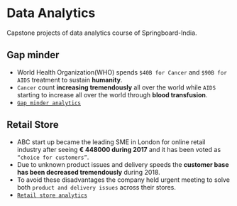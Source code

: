 # Data Analytics 
Capstone projects of data analytics course of Springboard-India.

## Gap minder
- World Health Organization(WHO) spends `$40B for Cancer` and `$90B for AIDS` treatment to sustain <b>humanity</b>. 
- `Cancer` count <b>increasing tremendously</b> all over the world while `AIDS` starting to increase all over the world through <b>blood transfusion</b>.
- [`Gap minder analytics`](https://github.com/monisha-anila/Springboard-India/edit/master/Capstone%201/Problem.md)

## Retail Store
- ABC start up became the leading SME in London for online retail industry after seeing  <b>€ 448000 during 2017</b> and it has been voted as `“choice for customers”`.
- Due to unknown product issues and delivery speeds the <b>customer base has been decreased tremendously</b> during 2018.
- To avoid these disadvantages the company held urgent meeting to solve both `product and delivery issues` across their stores. 
- [`Retail store analytics`](https://github.com/monisha-anila/Springboard-India/edit/master/Capstone%202/Retail%20Analytics.md)

